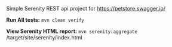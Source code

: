 Simple Serenity REST api project for https://petstore.swagger.io/

**Run All tests:**
`mvn clean verify`

**View Serenity HTML report:**
`mvn serenity:aggregate`
/target/site/serenity/index.html
